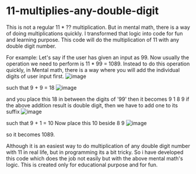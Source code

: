 # 11-multiplies-any-double-digit
This is not a regular 11 * ?? multiplication. But in mental math, there is a way of doing multiplications quickly. I transformed that logic into code for fun and learning purpose. This code will do the multiplication of 11 with any double digit number.

For example:
Let's say if the user has given an input as 99. Now usually the operation we need to perform is 11 * 99 = 1089. 
Instead to do this operation quickly, in Mental math, there is a way where you will add the individual digits of user input first.
![image](https://github.com/user-attachments/assets/c8b89165-4bd1-43cb-991c-4529405e5a5d)

such that 9 + 9 = 18
![image](https://github.com/user-attachments/assets/9a863cb5-0b90-4524-8dfc-5f2713f208a5)

and you place this 18 in between the digits of '99'
then it becomes 9 1 8 9
if the above addition result is double digit, then we have to add one to its suffix
![image](https://github.com/user-attachments/assets/52c09d85-ad41-4826-ab19-f839f314f062)

such that 9 + 1 = 10
Now place this 10 beside 8 9
![image](https://github.com/user-attachments/assets/7e2ff774-633f-4c71-87e5-0776f582f301)

so it becomes 1089. 

Although it is an easiest way to do multiplication of any double digit number with 11 in real life, but in programming its a bit tricky.
So i have developed this code which does the job not easily but with the above mental math's logic. This is created only for educational purpose and for fun.

